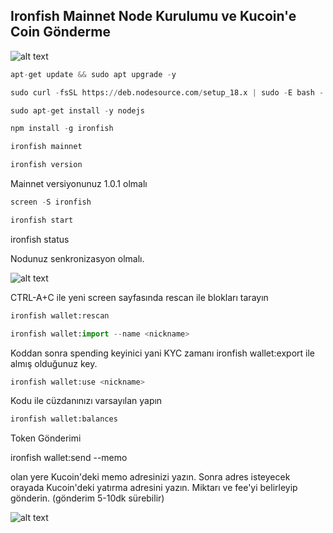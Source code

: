 ## Ironfish Mainnet Node Kurulumu ve Kucoin'e Coin Gönderme


![alt text](https://i.hizliresim.com/3zs1d10.png)

```python
apt-get update && sudo apt upgrade -y
```

```python
sudo curl -fsSL https://deb.nodesource.com/setup_18.x | sudo -E bash -
```

```python
sudo apt-get install -y nodejs
```

```python
npm install -g ironfish 
```

```python
ironfish mainnet
```

```python
ironfish version
```
Mainnet versiyonunuz 1.0.1 olmalı


```python
screen -S ironfish
```

```python
ironfish start
```

ironfish status


Nodunuz senkronizasyon olmalı.

![alt text](https://i.hizliresim.com/fkf1sxu.png)


CTRL-A+C ile yeni screen sayfasında rescan ile blokları tarayın

```python
ironfish wallet:rescan
```

```python
ironfish wallet:import --name <nickname>
```

Koddan sonra spending keyinici yani KYC zamanı ironfish wallet:export <nickname> ile almış olduğunuz key.
  
```python
ironfish wallet:use <nickname>
```
  
Kodu ile cüzdanınızı varsayılan yapın
  
```python  
ironfish wallet:balances
```
  
Token Gönderimi
  
ironfish wallet:send --memo <memoadresiniz>
  
<memoadresiniz> olan yere Kucoin'deki memo adresinizi yazın. Sonra adres isteyecek orayada Kucoin'deki yatırma adresini yazın. Miktarı ve fee'yi belirleyip gönderin. (gönderim 5-10dk sürebilir)
  
![alt text](https://i.hizliresim.com/57t0hyu.png)
  
  
  
  

